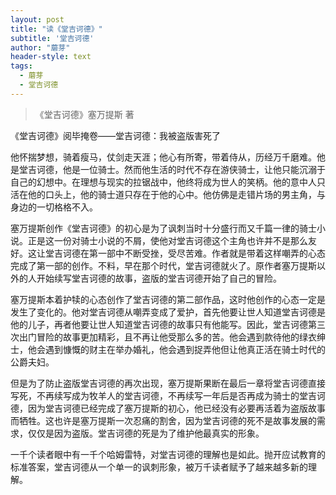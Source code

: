 ```yaml
---
layout: post
title: "读《堂吉诃德》"
subtitle: '堂吉诃德'
author: "蘑芽"
header-style: text
tags:
  - 蘑芽
  - 堂吉诃德
---
```


> 《堂吉诃德》塞万提斯 著



《堂吉诃德》阅毕掩卷——堂吉诃德：我被盗版害死了

他怀揣梦想，骑着瘦马，仗剑走天涯；他心有所寄，带着侍从，历经万千磨难。他是堂吉诃德，他是一位骑士。然而他生活的时代不存在游侠骑士，让他只能沉溺于自己的幻想中。在理想与现实的拉锯战中，他终将成为世人的笑柄。他的意中人只活在他的口头上，他的骑士道只存在于他的心中。他仿佛是走错片场的男主角，与身边的一切格格不入。

塞万提斯创作《堂吉诃德》的初心是为了讽刺当时十分盛行而又千篇一律的骑士小说。正是这一份对骑士小说的不屑，使他对堂吉诃德这个主角也许并不是那么友好。这让堂吉诃德在第一部中不断受挫，受尽苦难。作者就是带着这样嘲弄的心态完成了第一部的创作。不料，早在那个时代，堂吉诃德就火了。原作者塞万提斯以外的人开始续写堂吉诃德的故事，盗版的堂吉诃德开始了自己的冒险。

塞万提斯本着护犊的心态创作了堂吉诃德的第二部作品，这时他创作的心态一定是发生了变化的。他对堂吉诃德从嘲弄变成了爱护，首先他要让世人知道堂吉诃德是他的儿子，再者他要让世人知道堂吉诃德的故事只有他能写。因此，堂吉诃德第三次出门冒险的故事更加精彩，且不再让他受那么多的苦。他会遇到款待他的绿衣绅士，他会遇到慷慨的财主在举办婚礼，他会遇到捉弄他但让他真正活在骑士时代的公爵夫妇。

但是为了防止盗版堂吉诃德的再次出现，塞万提斯果断在最后一章将堂吉诃德直接写死，不再续写成为牧羊人的堂吉诃德，不再续写一年后是否再成为骑士的堂吉诃德，因为堂吉诃德已经完成了塞万提斯的初心，他已经没有必要再活着为盗版故事而牺牲。这也许是塞万提斯一次忍痛的割舍，因为堂吉诃德的死不是故事发展的需求，仅仅是因为盗版。堂吉诃德的死是为了维护他最真实的形象。

一千个读者眼中有一千个哈姆雷特，对堂吉诃德的理解也是如此。抛开应试教育的标准答案，堂吉诃德从一个单一的讽刺形象，被万千读者赋予了越来越多新的理解。
